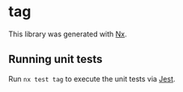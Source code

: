 # tag

This library was generated with [Nx](https://nx.dev).

## Running unit tests

Run `nx test tag` to execute the unit tests via [Jest](https://jestjs.io).

